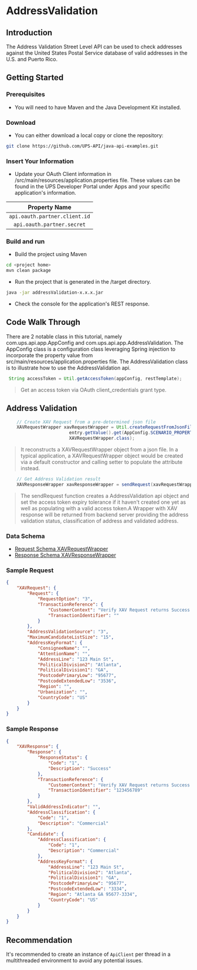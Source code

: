 # AddressValidation
## Introduction
 The Address Validation Street Level API can be used to check addresses against the United States Postal Service database of valid addresses in the U.S. and Puerto Rico.

## Getting Started
### Prerequisites
- You will need to have Maven and the Java Development Kit installed.

### Download
- You can either download a local copy or clone the repository:

```sh
git clone https://github.com/UPS-API/java-api-examples.git
```

### Insert Your Information
- Update your OAuth Client information in <project home>/src/main/resources/application.properties file. These values can be found in the UPS Developer Portal under Apps and your specific application's information.

|Property Name |
| :------: |
|```api.oauth.partner.client.id```|
|```api.oauth.partner.secret```|


### Build and run

- Build the project using Maven
```sh
cd <project home>
mvn clean package
```

- Run the project that is generated in the <project home>/target directory.
```sh
java -jar addressValidation-x.x.x.jar 
```
- Check the console for the application's REST response.


## Code Walk Through
There are 2 notable class in this tutorial, namely com.ups.api.app.AppConfig and 
com.ups.api.app.AddressValidation.  The AppConfig class is a configuration class leveraging 
Spring injection to incorporate the property value from 
src/main/resources/application.properties file.  The AddressValidation class is to illustrate how to use the AddressValidation api.

```java
 String accessToken = Util.getAccessToken(appConfig, restTemplate);
```
> Get an access token via OAuth client_credentials grant type.


## Address Validation					
```java
	// Create XAV Request from a pre-determined json file
	XAVRequestWrapper xavRequestWrapper = Util.createRequestFromJsonFile(
						entry.getValue().get(AppConfig.SCENARIO_PROPERTIES_JSON_FILE_NAME),
						XAVRequestWrapper.class);			
```
> It reconstructs a XAVRequestWrapper object from a json file.  In a typical 
application, a XAVRequestWrapper object would be created via a default constructor 
and calling setter to populate the attribute instead.

```java
	// Get Address Validation result
	XAVResponseWrapper xavResponseWrapper = sendRequest(xavRequestWrapper);
```
>  The sendRequest function creates a AddressValidation api object and set the access token expiry tolerance if it haven't created one yet as well as populating with a valid access token.A Wrapper with XAV response  will be returned from backend server providing the address validation status, classification of address and validated address.

### Data Schema 
 - [Request Schema XAVRequestWrapper](docs/XAVRequestWrapper.md)
 - [Response Schema XAVResponseWrapper](docs/XAVResponseWrapper.md)


### Sample Request
```json
{
    "XAVRequest": {
        "Request": {
            "RequestOption": "3",
            "TransactionReference": {
                "CustomerContext": "Verify XAV Request returns Success Response when Request Option as Address Classification with Validation Source as USPS for US Commercial in AddressKey",
                "TransactionIdentifier": ""
            }
        },
        "AddressValidationSource": "3",
        "MaximumCandidateListSize": "15",
        "AddressKeyFormat": {
            "ConsigneeName": "",
            "AttentionName": "",
            "AddressLine": "123 Main St",
            "PoliticalDivision2": "Atlanta",
            "PoliticalDivision1": "GA",
            "PostcodePrimaryLow": "95677",
            "PostcodeExtendedLow": "3536",
            "Region": "",
            "Urbanization": "",
            "CountryCode": "US"
        }
    }
}
```
### Sample Response
```json
{
    "XAVResponse": {
        "Response": {
            "ResponseStatus": {
                "Code": "1",
                "Description": "Success"
            },
            "TransactionReference": {
                "CustomerContext": "Verify XAV Request returns Success Response when Request Option as Address Classification with Validation Source as USPS for US Commercial in AddressKey",
                "TransactionIdentifier": "123456789"
            }
        },
        "ValidAddressIndicator": "",
        "AddressClassification": {
            "Code": "1",
            "Description": "Commercial"
        },
        "Candidate": {
            "AddressClassification": {
                "Code": "1",
                "Description": "Commercial"
            },
            "AddressKeyFormat": {
                "AddressLine": "123 Main St",
                "PoliticalDivision2": "Atlanta",
                "PoliticalDivision1": "GA",
                "PostcodePrimaryLow": "95677",
                "PostcodeExtendedLow": "3334",
                "Region": "Atlanta GA 95677-3334",
                "CountryCode": "US"
            }
        }
    }
}
```
## Recommendation

It's recommended to create an instance of `ApiClient` per thread in a multithreaded environment to avoid any potential issues.